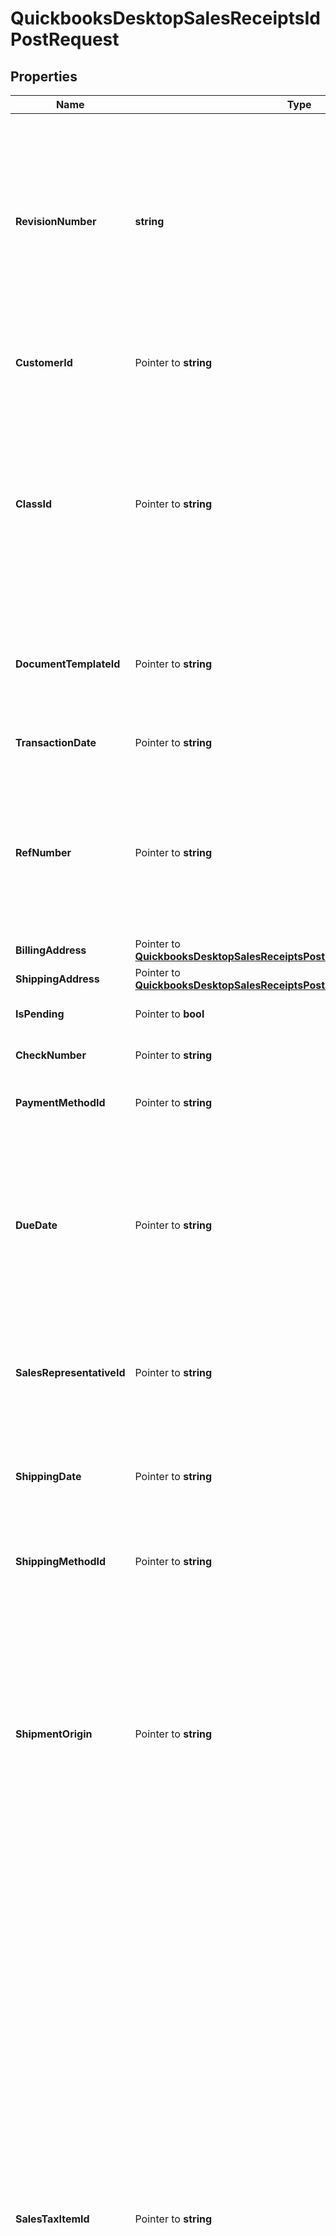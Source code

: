 # QuickbooksDesktopSalesReceiptsIdPostRequest

## Properties

Name | Type | Description | Notes
------------ | ------------- | ------------- | -------------
**RevisionNumber** | **string** | The current QuickBooks-assigned revision number of the sales receipt object you are updating, which you can get by fetching the object first. Provide the most recent &#x60;revisionNumber&#x60; to ensure you&#39;re working with the latest data; otherwise, the update will return an error. | 
**CustomerId** | Pointer to **string** | The customer or customer-job to which the payment for this sales receipt is credited. | [optional] 
**ClassId** | Pointer to **string** | The sales receipt&#39;s class. Classes can be used to categorize objects into meaningful segments, such as department, location, or type of work. In QuickBooks, class tracking is off by default. A class defined here is automatically used in this sales receipt&#39;s line items unless overridden at the line item level. | [optional] 
**DocumentTemplateId** | Pointer to **string** | The predefined template in QuickBooks that determines the layout and formatting for this sales receipt when printed or displayed. | [optional] 
**TransactionDate** | Pointer to **string** | The date of this sales receipt, in ISO 8601 format (YYYY-MM-DD). | [optional] 
**RefNumber** | Pointer to **string** | The case-sensitive user-defined reference number for this sales receipt, which can be used to identify the transaction in QuickBooks. This value is not required to be unique and can be arbitrarily changed by the QuickBooks user. | [optional] 
**BillingAddress** | Pointer to [**QuickbooksDesktopSalesReceiptsPostRequestBillingAddress**](QuickbooksDesktopSalesReceiptsPostRequestBillingAddress.md) |  | [optional] 
**ShippingAddress** | Pointer to [**QuickbooksDesktopSalesReceiptsPostRequestShippingAddress**](QuickbooksDesktopSalesReceiptsPostRequestShippingAddress.md) |  | [optional] 
**IsPending** | Pointer to **bool** | Indicates whether this sales receipt has not been completed. | [optional] 
**CheckNumber** | Pointer to **string** | The check number of a check received for this sales receipt. | [optional] 
**PaymentMethodId** | Pointer to **string** | The sales receipt&#39;s payment method (e.g., cash, check, credit card). | [optional] 
**DueDate** | Pointer to **string** | The date by which this sales receipt must be paid, in ISO 8601 format (YYYY-MM-DD).  **NOTE**: For sales receipts, this field is often &#x60;null&#x60; because sales receipts are generally used for point-of-sale payments, where full payment is received at the time of purchase. | [optional] 
**SalesRepresentativeId** | Pointer to **string** | The sales receipt&#39;s sales representative. Sales representatives can be employees, vendors, or other names in QuickBooks. | [optional] 
**ShippingDate** | Pointer to **string** | The date when the products or services for this sales receipt were shipped or are expected to be shipped, in ISO 8601 format (YYYY-MM-DD). | [optional] 
**ShippingMethodId** | Pointer to **string** | The shipping method used for this sales receipt, such as standard mail or overnight delivery. | [optional] 
**ShipmentOrigin** | Pointer to **string** | The origin location from where the product associated with this sales receipt is shipped. This is the point at which ownership and liability for goods transfer from seller to buyer. Internally, QuickBooks uses the term \&quot;FOB\&quot; for this field, which stands for \&quot;freight on board\&quot;. This field is informational and has no accounting implications. | [optional] 
**SalesTaxItemId** | Pointer to **string** | The sales-tax item used to calculate the actual tax amount for this sales receipt&#39;s transactions by applying a specific tax rate collected for a single tax agency. Unlike &#x60;salesTaxCode&#x60;, which only indicates general taxability, this field drives the actual tax calculation and reporting.  For sales receipts, while using this field to specify a single tax item/group that applies uniformly is recommended, complex tax scenarios may require alternative approaches. In such cases, you can set this field to a 0% tax item (conventionally named \&quot;Tax Calculated On Invoice\&quot;) and handle tax calculations through line items instead. When using line items for taxes, note that only individual tax items (not tax groups) can be used, subtotals can help apply a tax to multiple items but only the first tax line after a subtotal is calculated automatically (subsequent tax lines require manual amounts), and the rate column will always display the actual tax amount rather than the rate percentage. | [optional] 
**Memo** | Pointer to **string** | A memo or note for this sales receipt that appears in reports, but not on the sales receipt. | [optional] 
**CustomerMessageId** | Pointer to **string** | The message to display to the customer on the sales receipt. | [optional] 
**IsQueuedForPrint** | Pointer to **bool** | Indicates whether this sales receipt is included in the queue of documents for QuickBooks to print. | [optional] 
**IsQueuedForEmail** | Pointer to **bool** | Indicates whether this sales receipt is included in the queue of documents for QuickBooks to email to the customer. | [optional] 
**SalesTaxCodeId** | Pointer to **string** | The sales-tax code for this sales receipt, determining whether it is taxable or non-taxable. This can be overridden at the transaction-line level.  Default codes include \&quot;Non\&quot; (non-taxable) and \&quot;Tax\&quot; (taxable), but custom codes can also be created in QuickBooks. If QuickBooks is not set up to charge sales tax (via the \&quot;Do You Charge Sales Tax?\&quot; preference), it will assign the default non-taxable code to all sales. | [optional] 
**DepositToAccountId** | Pointer to **string** | The account where the funds for this sales receipt will be or have been deposited. | [optional] 
**OtherCustomField** | Pointer to **string** | A built-in custom field for additional information specific to this sales receipt. Unlike the user-defined fields in the &#x60;customFields&#x60; array, this is a standard QuickBooks field that exists for all sales receipts for convenience. Developers often use this field for tracking information that doesn&#39;t fit into other standard QuickBooks fields. Unlike &#x60;otherCustomField1&#x60; and &#x60;otherCustomField2&#x60;, which are line item fields, this exists at the transaction level. Hidden by default in the QuickBooks UI. | [optional] 
**ExchangeRate** | Pointer to **float32** | The market exchange rate between this sales receipt&#39;s currency and the home currency in QuickBooks at the time of this transaction. Represented as a decimal value (e.g., 1.2345 for 1 EUR &#x3D; 1.2345 USD if USD is the home currency). | [optional] 
**Lines** | Pointer to [**[]QuickbooksDesktopSalesReceiptsIdPostRequestLinesInner**](QuickbooksDesktopSalesReceiptsIdPostRequestLinesInner.md) | The sales receipt&#39;s line items, each representing a single product or service sold.  **IMPORTANT**:  1. Including this array in your update request will **REPLACE** all existing line items for the sales receipt with this array. To keep any existing line items, you must include them in this array even if they have not changed. **Any line items not included will be removed.**  2. To add a new line item, include it here with the &#x60;id&#x60; field set to &#x60;-1&#x60;.  3. If you do not wish to modify any line items, omit this field entirely to keep them unchanged. | [optional] 
**LineGroups** | Pointer to [**[]QuickbooksDesktopSalesReceiptsIdPostRequestLineGroupsInner**](QuickbooksDesktopSalesReceiptsIdPostRequestLineGroupsInner.md) | The sales receipt&#39;s line item groups, each representing a predefined set of related items.  **IMPORTANT**:  1. Including this array in your update request will **REPLACE** all existing line item groups for the sales receipt with this array. To keep any existing line item groups, you must include them in this array even if they have not changed. **Any line item groups not included will be removed.**  2. To add a new line item group, include it here with the &#x60;id&#x60; field set to &#x60;-1&#x60;.  3. If you do not wish to modify any line item groups, omit this field entirely to keep them unchanged. | [optional] 

## Methods

### NewQuickbooksDesktopSalesReceiptsIdPostRequest

`func NewQuickbooksDesktopSalesReceiptsIdPostRequest(revisionNumber string, ) *QuickbooksDesktopSalesReceiptsIdPostRequest`

NewQuickbooksDesktopSalesReceiptsIdPostRequest instantiates a new QuickbooksDesktopSalesReceiptsIdPostRequest object
This constructor will assign default values to properties that have it defined,
and makes sure properties required by API are set, but the set of arguments
will change when the set of required properties is changed

### NewQuickbooksDesktopSalesReceiptsIdPostRequestWithDefaults

`func NewQuickbooksDesktopSalesReceiptsIdPostRequestWithDefaults() *QuickbooksDesktopSalesReceiptsIdPostRequest`

NewQuickbooksDesktopSalesReceiptsIdPostRequestWithDefaults instantiates a new QuickbooksDesktopSalesReceiptsIdPostRequest object
This constructor will only assign default values to properties that have it defined,
but it doesn't guarantee that properties required by API are set

### GetRevisionNumber

`func (o *QuickbooksDesktopSalesReceiptsIdPostRequest) GetRevisionNumber() string`

GetRevisionNumber returns the RevisionNumber field if non-nil, zero value otherwise.

### GetRevisionNumberOk

`func (o *QuickbooksDesktopSalesReceiptsIdPostRequest) GetRevisionNumberOk() (*string, bool)`

GetRevisionNumberOk returns a tuple with the RevisionNumber field if it's non-nil, zero value otherwise
and a boolean to check if the value has been set.

### SetRevisionNumber

`func (o *QuickbooksDesktopSalesReceiptsIdPostRequest) SetRevisionNumber(v string)`

SetRevisionNumber sets RevisionNumber field to given value.


### GetCustomerId

`func (o *QuickbooksDesktopSalesReceiptsIdPostRequest) GetCustomerId() string`

GetCustomerId returns the CustomerId field if non-nil, zero value otherwise.

### GetCustomerIdOk

`func (o *QuickbooksDesktopSalesReceiptsIdPostRequest) GetCustomerIdOk() (*string, bool)`

GetCustomerIdOk returns a tuple with the CustomerId field if it's non-nil, zero value otherwise
and a boolean to check if the value has been set.

### SetCustomerId

`func (o *QuickbooksDesktopSalesReceiptsIdPostRequest) SetCustomerId(v string)`

SetCustomerId sets CustomerId field to given value.

### HasCustomerId

`func (o *QuickbooksDesktopSalesReceiptsIdPostRequest) HasCustomerId() bool`

HasCustomerId returns a boolean if a field has been set.

### GetClassId

`func (o *QuickbooksDesktopSalesReceiptsIdPostRequest) GetClassId() string`

GetClassId returns the ClassId field if non-nil, zero value otherwise.

### GetClassIdOk

`func (o *QuickbooksDesktopSalesReceiptsIdPostRequest) GetClassIdOk() (*string, bool)`

GetClassIdOk returns a tuple with the ClassId field if it's non-nil, zero value otherwise
and a boolean to check if the value has been set.

### SetClassId

`func (o *QuickbooksDesktopSalesReceiptsIdPostRequest) SetClassId(v string)`

SetClassId sets ClassId field to given value.

### HasClassId

`func (o *QuickbooksDesktopSalesReceiptsIdPostRequest) HasClassId() bool`

HasClassId returns a boolean if a field has been set.

### GetDocumentTemplateId

`func (o *QuickbooksDesktopSalesReceiptsIdPostRequest) GetDocumentTemplateId() string`

GetDocumentTemplateId returns the DocumentTemplateId field if non-nil, zero value otherwise.

### GetDocumentTemplateIdOk

`func (o *QuickbooksDesktopSalesReceiptsIdPostRequest) GetDocumentTemplateIdOk() (*string, bool)`

GetDocumentTemplateIdOk returns a tuple with the DocumentTemplateId field if it's non-nil, zero value otherwise
and a boolean to check if the value has been set.

### SetDocumentTemplateId

`func (o *QuickbooksDesktopSalesReceiptsIdPostRequest) SetDocumentTemplateId(v string)`

SetDocumentTemplateId sets DocumentTemplateId field to given value.

### HasDocumentTemplateId

`func (o *QuickbooksDesktopSalesReceiptsIdPostRequest) HasDocumentTemplateId() bool`

HasDocumentTemplateId returns a boolean if a field has been set.

### GetTransactionDate

`func (o *QuickbooksDesktopSalesReceiptsIdPostRequest) GetTransactionDate() string`

GetTransactionDate returns the TransactionDate field if non-nil, zero value otherwise.

### GetTransactionDateOk

`func (o *QuickbooksDesktopSalesReceiptsIdPostRequest) GetTransactionDateOk() (*string, bool)`

GetTransactionDateOk returns a tuple with the TransactionDate field if it's non-nil, zero value otherwise
and a boolean to check if the value has been set.

### SetTransactionDate

`func (o *QuickbooksDesktopSalesReceiptsIdPostRequest) SetTransactionDate(v string)`

SetTransactionDate sets TransactionDate field to given value.

### HasTransactionDate

`func (o *QuickbooksDesktopSalesReceiptsIdPostRequest) HasTransactionDate() bool`

HasTransactionDate returns a boolean if a field has been set.

### GetRefNumber

`func (o *QuickbooksDesktopSalesReceiptsIdPostRequest) GetRefNumber() string`

GetRefNumber returns the RefNumber field if non-nil, zero value otherwise.

### GetRefNumberOk

`func (o *QuickbooksDesktopSalesReceiptsIdPostRequest) GetRefNumberOk() (*string, bool)`

GetRefNumberOk returns a tuple with the RefNumber field if it's non-nil, zero value otherwise
and a boolean to check if the value has been set.

### SetRefNumber

`func (o *QuickbooksDesktopSalesReceiptsIdPostRequest) SetRefNumber(v string)`

SetRefNumber sets RefNumber field to given value.

### HasRefNumber

`func (o *QuickbooksDesktopSalesReceiptsIdPostRequest) HasRefNumber() bool`

HasRefNumber returns a boolean if a field has been set.

### GetBillingAddress

`func (o *QuickbooksDesktopSalesReceiptsIdPostRequest) GetBillingAddress() QuickbooksDesktopSalesReceiptsPostRequestBillingAddress`

GetBillingAddress returns the BillingAddress field if non-nil, zero value otherwise.

### GetBillingAddressOk

`func (o *QuickbooksDesktopSalesReceiptsIdPostRequest) GetBillingAddressOk() (*QuickbooksDesktopSalesReceiptsPostRequestBillingAddress, bool)`

GetBillingAddressOk returns a tuple with the BillingAddress field if it's non-nil, zero value otherwise
and a boolean to check if the value has been set.

### SetBillingAddress

`func (o *QuickbooksDesktopSalesReceiptsIdPostRequest) SetBillingAddress(v QuickbooksDesktopSalesReceiptsPostRequestBillingAddress)`

SetBillingAddress sets BillingAddress field to given value.

### HasBillingAddress

`func (o *QuickbooksDesktopSalesReceiptsIdPostRequest) HasBillingAddress() bool`

HasBillingAddress returns a boolean if a field has been set.

### GetShippingAddress

`func (o *QuickbooksDesktopSalesReceiptsIdPostRequest) GetShippingAddress() QuickbooksDesktopSalesReceiptsPostRequestShippingAddress`

GetShippingAddress returns the ShippingAddress field if non-nil, zero value otherwise.

### GetShippingAddressOk

`func (o *QuickbooksDesktopSalesReceiptsIdPostRequest) GetShippingAddressOk() (*QuickbooksDesktopSalesReceiptsPostRequestShippingAddress, bool)`

GetShippingAddressOk returns a tuple with the ShippingAddress field if it's non-nil, zero value otherwise
and a boolean to check if the value has been set.

### SetShippingAddress

`func (o *QuickbooksDesktopSalesReceiptsIdPostRequest) SetShippingAddress(v QuickbooksDesktopSalesReceiptsPostRequestShippingAddress)`

SetShippingAddress sets ShippingAddress field to given value.

### HasShippingAddress

`func (o *QuickbooksDesktopSalesReceiptsIdPostRequest) HasShippingAddress() bool`

HasShippingAddress returns a boolean if a field has been set.

### GetIsPending

`func (o *QuickbooksDesktopSalesReceiptsIdPostRequest) GetIsPending() bool`

GetIsPending returns the IsPending field if non-nil, zero value otherwise.

### GetIsPendingOk

`func (o *QuickbooksDesktopSalesReceiptsIdPostRequest) GetIsPendingOk() (*bool, bool)`

GetIsPendingOk returns a tuple with the IsPending field if it's non-nil, zero value otherwise
and a boolean to check if the value has been set.

### SetIsPending

`func (o *QuickbooksDesktopSalesReceiptsIdPostRequest) SetIsPending(v bool)`

SetIsPending sets IsPending field to given value.

### HasIsPending

`func (o *QuickbooksDesktopSalesReceiptsIdPostRequest) HasIsPending() bool`

HasIsPending returns a boolean if a field has been set.

### GetCheckNumber

`func (o *QuickbooksDesktopSalesReceiptsIdPostRequest) GetCheckNumber() string`

GetCheckNumber returns the CheckNumber field if non-nil, zero value otherwise.

### GetCheckNumberOk

`func (o *QuickbooksDesktopSalesReceiptsIdPostRequest) GetCheckNumberOk() (*string, bool)`

GetCheckNumberOk returns a tuple with the CheckNumber field if it's non-nil, zero value otherwise
and a boolean to check if the value has been set.

### SetCheckNumber

`func (o *QuickbooksDesktopSalesReceiptsIdPostRequest) SetCheckNumber(v string)`

SetCheckNumber sets CheckNumber field to given value.

### HasCheckNumber

`func (o *QuickbooksDesktopSalesReceiptsIdPostRequest) HasCheckNumber() bool`

HasCheckNumber returns a boolean if a field has been set.

### GetPaymentMethodId

`func (o *QuickbooksDesktopSalesReceiptsIdPostRequest) GetPaymentMethodId() string`

GetPaymentMethodId returns the PaymentMethodId field if non-nil, zero value otherwise.

### GetPaymentMethodIdOk

`func (o *QuickbooksDesktopSalesReceiptsIdPostRequest) GetPaymentMethodIdOk() (*string, bool)`

GetPaymentMethodIdOk returns a tuple with the PaymentMethodId field if it's non-nil, zero value otherwise
and a boolean to check if the value has been set.

### SetPaymentMethodId

`func (o *QuickbooksDesktopSalesReceiptsIdPostRequest) SetPaymentMethodId(v string)`

SetPaymentMethodId sets PaymentMethodId field to given value.

### HasPaymentMethodId

`func (o *QuickbooksDesktopSalesReceiptsIdPostRequest) HasPaymentMethodId() bool`

HasPaymentMethodId returns a boolean if a field has been set.

### GetDueDate

`func (o *QuickbooksDesktopSalesReceiptsIdPostRequest) GetDueDate() string`

GetDueDate returns the DueDate field if non-nil, zero value otherwise.

### GetDueDateOk

`func (o *QuickbooksDesktopSalesReceiptsIdPostRequest) GetDueDateOk() (*string, bool)`

GetDueDateOk returns a tuple with the DueDate field if it's non-nil, zero value otherwise
and a boolean to check if the value has been set.

### SetDueDate

`func (o *QuickbooksDesktopSalesReceiptsIdPostRequest) SetDueDate(v string)`

SetDueDate sets DueDate field to given value.

### HasDueDate

`func (o *QuickbooksDesktopSalesReceiptsIdPostRequest) HasDueDate() bool`

HasDueDate returns a boolean if a field has been set.

### GetSalesRepresentativeId

`func (o *QuickbooksDesktopSalesReceiptsIdPostRequest) GetSalesRepresentativeId() string`

GetSalesRepresentativeId returns the SalesRepresentativeId field if non-nil, zero value otherwise.

### GetSalesRepresentativeIdOk

`func (o *QuickbooksDesktopSalesReceiptsIdPostRequest) GetSalesRepresentativeIdOk() (*string, bool)`

GetSalesRepresentativeIdOk returns a tuple with the SalesRepresentativeId field if it's non-nil, zero value otherwise
and a boolean to check if the value has been set.

### SetSalesRepresentativeId

`func (o *QuickbooksDesktopSalesReceiptsIdPostRequest) SetSalesRepresentativeId(v string)`

SetSalesRepresentativeId sets SalesRepresentativeId field to given value.

### HasSalesRepresentativeId

`func (o *QuickbooksDesktopSalesReceiptsIdPostRequest) HasSalesRepresentativeId() bool`

HasSalesRepresentativeId returns a boolean if a field has been set.

### GetShippingDate

`func (o *QuickbooksDesktopSalesReceiptsIdPostRequest) GetShippingDate() string`

GetShippingDate returns the ShippingDate field if non-nil, zero value otherwise.

### GetShippingDateOk

`func (o *QuickbooksDesktopSalesReceiptsIdPostRequest) GetShippingDateOk() (*string, bool)`

GetShippingDateOk returns a tuple with the ShippingDate field if it's non-nil, zero value otherwise
and a boolean to check if the value has been set.

### SetShippingDate

`func (o *QuickbooksDesktopSalesReceiptsIdPostRequest) SetShippingDate(v string)`

SetShippingDate sets ShippingDate field to given value.

### HasShippingDate

`func (o *QuickbooksDesktopSalesReceiptsIdPostRequest) HasShippingDate() bool`

HasShippingDate returns a boolean if a field has been set.

### GetShippingMethodId

`func (o *QuickbooksDesktopSalesReceiptsIdPostRequest) GetShippingMethodId() string`

GetShippingMethodId returns the ShippingMethodId field if non-nil, zero value otherwise.

### GetShippingMethodIdOk

`func (o *QuickbooksDesktopSalesReceiptsIdPostRequest) GetShippingMethodIdOk() (*string, bool)`

GetShippingMethodIdOk returns a tuple with the ShippingMethodId field if it's non-nil, zero value otherwise
and a boolean to check if the value has been set.

### SetShippingMethodId

`func (o *QuickbooksDesktopSalesReceiptsIdPostRequest) SetShippingMethodId(v string)`

SetShippingMethodId sets ShippingMethodId field to given value.

### HasShippingMethodId

`func (o *QuickbooksDesktopSalesReceiptsIdPostRequest) HasShippingMethodId() bool`

HasShippingMethodId returns a boolean if a field has been set.

### GetShipmentOrigin

`func (o *QuickbooksDesktopSalesReceiptsIdPostRequest) GetShipmentOrigin() string`

GetShipmentOrigin returns the ShipmentOrigin field if non-nil, zero value otherwise.

### GetShipmentOriginOk

`func (o *QuickbooksDesktopSalesReceiptsIdPostRequest) GetShipmentOriginOk() (*string, bool)`

GetShipmentOriginOk returns a tuple with the ShipmentOrigin field if it's non-nil, zero value otherwise
and a boolean to check if the value has been set.

### SetShipmentOrigin

`func (o *QuickbooksDesktopSalesReceiptsIdPostRequest) SetShipmentOrigin(v string)`

SetShipmentOrigin sets ShipmentOrigin field to given value.

### HasShipmentOrigin

`func (o *QuickbooksDesktopSalesReceiptsIdPostRequest) HasShipmentOrigin() bool`

HasShipmentOrigin returns a boolean if a field has been set.

### GetSalesTaxItemId

`func (o *QuickbooksDesktopSalesReceiptsIdPostRequest) GetSalesTaxItemId() string`

GetSalesTaxItemId returns the SalesTaxItemId field if non-nil, zero value otherwise.

### GetSalesTaxItemIdOk

`func (o *QuickbooksDesktopSalesReceiptsIdPostRequest) GetSalesTaxItemIdOk() (*string, bool)`

GetSalesTaxItemIdOk returns a tuple with the SalesTaxItemId field if it's non-nil, zero value otherwise
and a boolean to check if the value has been set.

### SetSalesTaxItemId

`func (o *QuickbooksDesktopSalesReceiptsIdPostRequest) SetSalesTaxItemId(v string)`

SetSalesTaxItemId sets SalesTaxItemId field to given value.

### HasSalesTaxItemId

`func (o *QuickbooksDesktopSalesReceiptsIdPostRequest) HasSalesTaxItemId() bool`

HasSalesTaxItemId returns a boolean if a field has been set.

### GetMemo

`func (o *QuickbooksDesktopSalesReceiptsIdPostRequest) GetMemo() string`

GetMemo returns the Memo field if non-nil, zero value otherwise.

### GetMemoOk

`func (o *QuickbooksDesktopSalesReceiptsIdPostRequest) GetMemoOk() (*string, bool)`

GetMemoOk returns a tuple with the Memo field if it's non-nil, zero value otherwise
and a boolean to check if the value has been set.

### SetMemo

`func (o *QuickbooksDesktopSalesReceiptsIdPostRequest) SetMemo(v string)`

SetMemo sets Memo field to given value.

### HasMemo

`func (o *QuickbooksDesktopSalesReceiptsIdPostRequest) HasMemo() bool`

HasMemo returns a boolean if a field has been set.

### GetCustomerMessageId

`func (o *QuickbooksDesktopSalesReceiptsIdPostRequest) GetCustomerMessageId() string`

GetCustomerMessageId returns the CustomerMessageId field if non-nil, zero value otherwise.

### GetCustomerMessageIdOk

`func (o *QuickbooksDesktopSalesReceiptsIdPostRequest) GetCustomerMessageIdOk() (*string, bool)`

GetCustomerMessageIdOk returns a tuple with the CustomerMessageId field if it's non-nil, zero value otherwise
and a boolean to check if the value has been set.

### SetCustomerMessageId

`func (o *QuickbooksDesktopSalesReceiptsIdPostRequest) SetCustomerMessageId(v string)`

SetCustomerMessageId sets CustomerMessageId field to given value.

### HasCustomerMessageId

`func (o *QuickbooksDesktopSalesReceiptsIdPostRequest) HasCustomerMessageId() bool`

HasCustomerMessageId returns a boolean if a field has been set.

### GetIsQueuedForPrint

`func (o *QuickbooksDesktopSalesReceiptsIdPostRequest) GetIsQueuedForPrint() bool`

GetIsQueuedForPrint returns the IsQueuedForPrint field if non-nil, zero value otherwise.

### GetIsQueuedForPrintOk

`func (o *QuickbooksDesktopSalesReceiptsIdPostRequest) GetIsQueuedForPrintOk() (*bool, bool)`

GetIsQueuedForPrintOk returns a tuple with the IsQueuedForPrint field if it's non-nil, zero value otherwise
and a boolean to check if the value has been set.

### SetIsQueuedForPrint

`func (o *QuickbooksDesktopSalesReceiptsIdPostRequest) SetIsQueuedForPrint(v bool)`

SetIsQueuedForPrint sets IsQueuedForPrint field to given value.

### HasIsQueuedForPrint

`func (o *QuickbooksDesktopSalesReceiptsIdPostRequest) HasIsQueuedForPrint() bool`

HasIsQueuedForPrint returns a boolean if a field has been set.

### GetIsQueuedForEmail

`func (o *QuickbooksDesktopSalesReceiptsIdPostRequest) GetIsQueuedForEmail() bool`

GetIsQueuedForEmail returns the IsQueuedForEmail field if non-nil, zero value otherwise.

### GetIsQueuedForEmailOk

`func (o *QuickbooksDesktopSalesReceiptsIdPostRequest) GetIsQueuedForEmailOk() (*bool, bool)`

GetIsQueuedForEmailOk returns a tuple with the IsQueuedForEmail field if it's non-nil, zero value otherwise
and a boolean to check if the value has been set.

### SetIsQueuedForEmail

`func (o *QuickbooksDesktopSalesReceiptsIdPostRequest) SetIsQueuedForEmail(v bool)`

SetIsQueuedForEmail sets IsQueuedForEmail field to given value.

### HasIsQueuedForEmail

`func (o *QuickbooksDesktopSalesReceiptsIdPostRequest) HasIsQueuedForEmail() bool`

HasIsQueuedForEmail returns a boolean if a field has been set.

### GetSalesTaxCodeId

`func (o *QuickbooksDesktopSalesReceiptsIdPostRequest) GetSalesTaxCodeId() string`

GetSalesTaxCodeId returns the SalesTaxCodeId field if non-nil, zero value otherwise.

### GetSalesTaxCodeIdOk

`func (o *QuickbooksDesktopSalesReceiptsIdPostRequest) GetSalesTaxCodeIdOk() (*string, bool)`

GetSalesTaxCodeIdOk returns a tuple with the SalesTaxCodeId field if it's non-nil, zero value otherwise
and a boolean to check if the value has been set.

### SetSalesTaxCodeId

`func (o *QuickbooksDesktopSalesReceiptsIdPostRequest) SetSalesTaxCodeId(v string)`

SetSalesTaxCodeId sets SalesTaxCodeId field to given value.

### HasSalesTaxCodeId

`func (o *QuickbooksDesktopSalesReceiptsIdPostRequest) HasSalesTaxCodeId() bool`

HasSalesTaxCodeId returns a boolean if a field has been set.

### GetDepositToAccountId

`func (o *QuickbooksDesktopSalesReceiptsIdPostRequest) GetDepositToAccountId() string`

GetDepositToAccountId returns the DepositToAccountId field if non-nil, zero value otherwise.

### GetDepositToAccountIdOk

`func (o *QuickbooksDesktopSalesReceiptsIdPostRequest) GetDepositToAccountIdOk() (*string, bool)`

GetDepositToAccountIdOk returns a tuple with the DepositToAccountId field if it's non-nil, zero value otherwise
and a boolean to check if the value has been set.

### SetDepositToAccountId

`func (o *QuickbooksDesktopSalesReceiptsIdPostRequest) SetDepositToAccountId(v string)`

SetDepositToAccountId sets DepositToAccountId field to given value.

### HasDepositToAccountId

`func (o *QuickbooksDesktopSalesReceiptsIdPostRequest) HasDepositToAccountId() bool`

HasDepositToAccountId returns a boolean if a field has been set.

### GetOtherCustomField

`func (o *QuickbooksDesktopSalesReceiptsIdPostRequest) GetOtherCustomField() string`

GetOtherCustomField returns the OtherCustomField field if non-nil, zero value otherwise.

### GetOtherCustomFieldOk

`func (o *QuickbooksDesktopSalesReceiptsIdPostRequest) GetOtherCustomFieldOk() (*string, bool)`

GetOtherCustomFieldOk returns a tuple with the OtherCustomField field if it's non-nil, zero value otherwise
and a boolean to check if the value has been set.

### SetOtherCustomField

`func (o *QuickbooksDesktopSalesReceiptsIdPostRequest) SetOtherCustomField(v string)`

SetOtherCustomField sets OtherCustomField field to given value.

### HasOtherCustomField

`func (o *QuickbooksDesktopSalesReceiptsIdPostRequest) HasOtherCustomField() bool`

HasOtherCustomField returns a boolean if a field has been set.

### GetExchangeRate

`func (o *QuickbooksDesktopSalesReceiptsIdPostRequest) GetExchangeRate() float32`

GetExchangeRate returns the ExchangeRate field if non-nil, zero value otherwise.

### GetExchangeRateOk

`func (o *QuickbooksDesktopSalesReceiptsIdPostRequest) GetExchangeRateOk() (*float32, bool)`

GetExchangeRateOk returns a tuple with the ExchangeRate field if it's non-nil, zero value otherwise
and a boolean to check if the value has been set.

### SetExchangeRate

`func (o *QuickbooksDesktopSalesReceiptsIdPostRequest) SetExchangeRate(v float32)`

SetExchangeRate sets ExchangeRate field to given value.

### HasExchangeRate

`func (o *QuickbooksDesktopSalesReceiptsIdPostRequest) HasExchangeRate() bool`

HasExchangeRate returns a boolean if a field has been set.

### GetLines

`func (o *QuickbooksDesktopSalesReceiptsIdPostRequest) GetLines() []QuickbooksDesktopSalesReceiptsIdPostRequestLinesInner`

GetLines returns the Lines field if non-nil, zero value otherwise.

### GetLinesOk

`func (o *QuickbooksDesktopSalesReceiptsIdPostRequest) GetLinesOk() (*[]QuickbooksDesktopSalesReceiptsIdPostRequestLinesInner, bool)`

GetLinesOk returns a tuple with the Lines field if it's non-nil, zero value otherwise
and a boolean to check if the value has been set.

### SetLines

`func (o *QuickbooksDesktopSalesReceiptsIdPostRequest) SetLines(v []QuickbooksDesktopSalesReceiptsIdPostRequestLinesInner)`

SetLines sets Lines field to given value.

### HasLines

`func (o *QuickbooksDesktopSalesReceiptsIdPostRequest) HasLines() bool`

HasLines returns a boolean if a field has been set.

### GetLineGroups

`func (o *QuickbooksDesktopSalesReceiptsIdPostRequest) GetLineGroups() []QuickbooksDesktopSalesReceiptsIdPostRequestLineGroupsInner`

GetLineGroups returns the LineGroups field if non-nil, zero value otherwise.

### GetLineGroupsOk

`func (o *QuickbooksDesktopSalesReceiptsIdPostRequest) GetLineGroupsOk() (*[]QuickbooksDesktopSalesReceiptsIdPostRequestLineGroupsInner, bool)`

GetLineGroupsOk returns a tuple with the LineGroups field if it's non-nil, zero value otherwise
and a boolean to check if the value has been set.

### SetLineGroups

`func (o *QuickbooksDesktopSalesReceiptsIdPostRequest) SetLineGroups(v []QuickbooksDesktopSalesReceiptsIdPostRequestLineGroupsInner)`

SetLineGroups sets LineGroups field to given value.

### HasLineGroups

`func (o *QuickbooksDesktopSalesReceiptsIdPostRequest) HasLineGroups() bool`

HasLineGroups returns a boolean if a field has been set.


[[Back to Model list]](../README.md#documentation-for-models) [[Back to API list]](../README.md#documentation-for-api-endpoints) [[Back to README]](../README.md)


